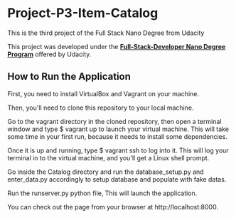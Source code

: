 # Project-P3-Item-Catalog
This is the third project of the Full Stack Nano Degree from Udacity

This project was developed under the [**Full-Stack-Developer Nano Degree Program**](https://www.udacity.com/course/nd004) offered by Udacity.

**How to Run the Application**
-----------------------------------------------------------

First, you need to install VirtualBox and Vagrant on your machine.

Then, you'll need to clone this repository to your local machine.

Go to the vagrant directory in the cloned repository, then open a terminal window and type $ vagrant up to launch your virtual machine. This will take some time in your first run, because it needs to install some dependencies.

Once it is up and running, type $ vagrant ssh to log into it. This will log your terminal in to the virtual machine, and you'll get a Linux shell prompt.

Go inside the Catalog directory and run the database_setup.py and enter_data.py accordingly to setup database and populate with fake datas.

Run the runserver.py python file, This will launch the application.

You can check out the page from your browser at http://localhost:8000.
